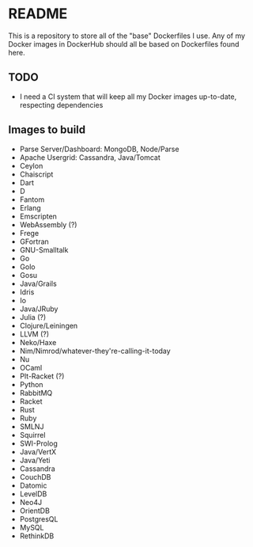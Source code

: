 # README #

This is a repository to store all of the "base" Dockerfiles I use. Any of my Docker images in DockerHub should all be based on Dockerfiles found here.

## TODO

* I need a CI system that will keep all my Docker images up-to-date, respecting dependencies

## Images to build

* Parse Server/Dashboard: MongoDB, Node/Parse
* Apache Usergrid: Cassandra, Java/Tomcat
* Ceylon
* Chaiscript
* Dart
* D
* Fantom
* Erlang
* Emscripten
* WebAssembly (?)
* Frege
* GFortran
* GNU-Smalltalk
* Go
* Golo
* Gosu
* Java/Grails
* Idris
* Io
* Java/JRuby
* Julia (?)
* Clojure/Leiningen
* LLVM (?)
* Neko/Haxe
* Nim/Nimrod/whatever-they're-calling-it-today
* Nu
* OCaml
* Plt-Racket (?)
* Python
* RabbitMQ
* Racket
* Rust
* Ruby
* SMLNJ
* Squirrel
* SWI-Prolog
* Java/VertX
* Java/Yeti
* Cassandra
* CouchDB
* Datomic
* LevelDB
* Neo4J
* OrientDB
* PostgresQL
* MySQL
* RethinkDB
